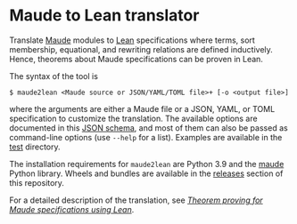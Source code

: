 Maude to Lean translator
========================

Translate [Maude](https://maude.cs.illinois.edu) modules to [Lean](https://leanprover.github.io/) specifications where terms, sort membership, equational, and rewriting relations are defined inductively. Hence, theorems about Maude specifications can be proven in Lean.

The syntax of the tool is
```
$ maude2lean <Maude source or JSON/YAML/TOML file>+ [-o <output file>]
```
where the arguments are either a Maude file or a JSON, YAML, or TOML specification to customize the translation. The available options are documented in this [JSON schema](maude2lean.schema.json), and most of them can also be passed as command-line options (use `--help` for a list). Examples are available in the [test](test) directory.

The installation requirements for `maude2lean` are Python 3.9 and the [maude](https://pypi.org/project/maude) Python library. Wheels and bundles are available in the [releases](https://github.com/fadoss/maude2lean/releases/tag/latest) section of this repository.

For a detailed description of the translation, see [*Theorem proving for Maude specifications using Lean*](https://doi.org/10.1007/978-3-031-17244-1_16).
